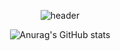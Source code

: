 <div align="center">
  
![header](https://capsule-render.vercel.app/api?type=Cylinder&color=_hexcode&height=300&section=header&text=Hiiiiiiiii&fontColor=FFFFFF&fontSize=90)

  
![Anurag's GitHub stats](https://github-readme-stats.vercel.app/api?username=binwoojoo&show_icons=true&theme=dark)
</div>
<!---
binwoojoo/binwoojoo is a ✨ special ✨ repository because its `README.md` (this file) appears on your GitHub profile.
You can click the Preview link to take a look at your changes.
--->
